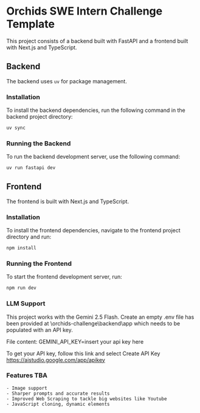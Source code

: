 # Orchids SWE Intern Challenge Template

This project consists of a backend built with FastAPI and a frontend built with Next.js and TypeScript.

## Backend

The backend uses `uv` for package management.

### Installation

To install the backend dependencies, run the following command in the backend project directory:

```bash
uv sync
```

### Running the Backend

To run the backend development server, use the following command:

```bash
uv run fastapi dev
```

## Frontend

The frontend is built with Next.js and TypeScript.

### Installation

To install the frontend dependencies, navigate to the frontend project directory and run:

```bash
npm install
```

### Running the Frontend

To start the frontend development server, run:

```bash
npm run dev
```

### LLM Support

This project works with the Gemini 2.5 Flash. Create an empty .env file has been provided at \orchids-challenge\backend\app which needs to be populated with an API key.

File content:
GEMINI_API_KEY=insert your api key here

To get your API key, follow this link and select Create API Key
https://aistudio.google.com/app/apikey 

### Features TBA
    - Image support
    - Sharper prompts and accurate results
    - Improved Web Scraping to tackle big websites like Youtube
    - JavaScript cloning, dynamic elements
